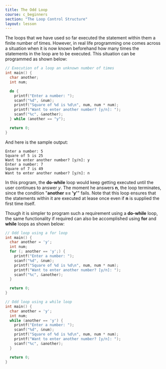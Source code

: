 ```yaml
---
title: The Odd Loop
course: c_beginners
section: "The Loop Control Structure"
layout: lesson
---
```


The loops that we have used so far executed the statement within them a finite
number of times. However, in real life programming one comes across a situation
when it is now known beforehand how many times the statements in the loop are to
be executed. This situation can be programmed as shown below:

```c
// Execution of a loop an unknown number of times
int main() {
  char another;
  int num;

  do {
    printf("Enter a number: ");
    scanf("%d", &num);
    printf("Square of %d is %d\n", num, num * num);
    printf("Want to enter another number? [y/n]: ");
    scanf("%c", &another);
  } while (another == "y");

  return 0;
}
```

And here is the sample output:

```plaintext
Enter a number: 5
Square of 5 is 25
Want to enter another number? [y/n]: y
Enter a number: 7
Square of 7 is 49
Want to enter another number? [y/n]: n
```

In this program, the **do-while** loop would keep getting executed until the
user continues to answer _y_. The moment he answers **n**, the loop terminates,
since the condition "**another == 'y'**" fails. Note that this loop ensures that
the statements within it are executed at lease once even if **n** is supplied
the first time itself.

Though it is simpler to program such a requirement using a **do-while** loop,
the same functionality if required can also be accomplished using **for** and
**while** loops as shown below:

```c
// Odd loop using a for loop
int main() {
  char another = 'y';
  int num;
  for (; another == 'y';) {
    printf("Enter a number: ");
    scanf("%d", &num);
    printf("Square of %d is %d\n", num, num * num);
    printf("Want to enter another number? [y/n]: ");
    scanf("%c", &another);
  }

  return 0;
}

// Odd loop using a while loop
int main() {
  char another = 'y';
  int num;
  while (another == 'y') {
    printf("Enter a number: ");
    scanf("%d", &num);
    printf("Square of %d is %d\n", num, num * num);
    printf("Want to enter another number? [y/n]: ");
    scanf("%c", &another);
  }

  return 0;
}
```
